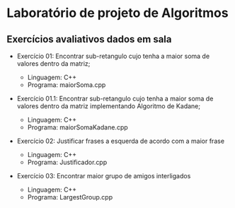 # Laboratório de projeto de Algoritmos

## Exercícios avaliativos dados em sala

* Exercício 01: Encontrar sub-retangulo cujo tenha a maior soma de valores dentro da matriz;
  * Linguagem: C++
  * Programa: maiorSoma.cpp
  
* Exercício 01.1: Encontrar sub-retangulo cujo tenha a maior soma de valores dentro da matriz implementando Algoritmo de Kadane;
  * Linguagem: C++
  * Programa: maiorSomaKadane.cpp
  
* Exercício 02: Justificar frases a esquerda de acordo com a maior frase
  * Linguagem: C++
  * Programa: Justificador.cpp
  
* Exercício 03: Encontrar maior grupo de amigos interligados
  * Linguagem: C++
  * Programa: LargestGroup.cpp
